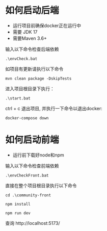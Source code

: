 # 如何启动后端
- 运行项目前确保docker正在运行中
- 需要 JDK 17
- 需要Maven 3.6+

输入以下命令检查后端依赖
```shell
.\envCheck.bat
```

如项目有更新请执行以下命令
```shell
mvn clean package -DskipTests
```

进入项目根目录下执行：
```shell
.\start.bat
```

ctrl + c 退出项目, 并执行一下命令以退出docker:
```shell
docker-compose down
```
# 如何启动前端
- 运行前下载好node和npm

输入以下命令检查前端依赖
```shell
.\envCheckFront.bat
```

直接在整个项目根目录执行以下命令
```shell
cd .\community-front
```
```shell
npm install
```
```shell
npm run dev
```
查询
http://localhost:5173/
